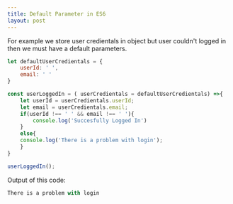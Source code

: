```yaml
---
title: Default Parameter in ES6
layout: post
---
```


For example we store user credientals in object but user couldn't logged in then we must have a default parameters.

```javascript
let defaultUserCredientals = {
	userId: ' ',
	email: ' '
}

const userLoggedIn = ( userCredientals = defaultUserCredientals) =>{
	let userId = userCredientals.userId;
	let email = userCredientals.email;
	if(userId !== ' ' && email !== ' '){
		console.log('Succesfully Logged In')
	}
	else{
	console.log('There is a problem with login');
	}
}

userLoggedIn();
```

Output of this code:

```javascript
There is a problem with login
```